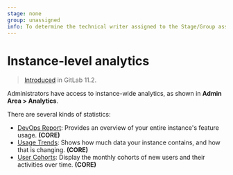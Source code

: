 ```yaml
---
stage: none
group: unassigned
info: To determine the technical writer assigned to the Stage/Group associated with this page, see https://about.gitlab.com/handbook/engineering/ux/technical-writing/#designated-technical-writers
---
```


# Instance-level analytics

> [Introduced](https://gitlab.com/gitlab-org/gitlab-foss/-/issues/41416) in GitLab 11.2.

Administrators have access to instance-wide analytics, as shown in **Admin Area > Analytics**.

There are several kinds of statistics:

- [DevOps Report](dev_ops_report.md): Provides an overview of your entire instance's feature usage. **(CORE)**
- [Usage Trends](usage_trends.md): Shows how much data your instance contains, and how that is changing. **(CORE)**
- [User Cohorts](user_cohorts.md): Display the monthly cohorts of new users and their activities over time. **(CORE)**
